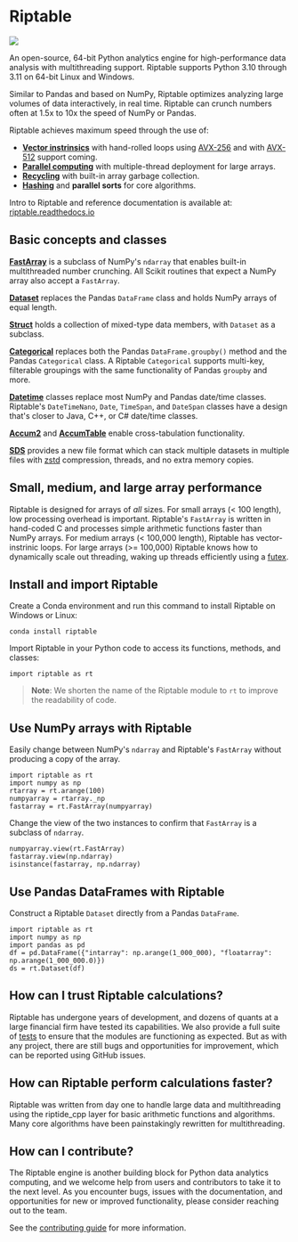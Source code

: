 # Riptable

![](https://riptable.readthedocs.io/en/stable/_static/riptable_logo.PNG)

An open-source, 64-bit Python analytics engine for high-performance data analysis with
multithreading support. Riptable supports Python 3.10 through 3.11 on 64-bit Linux and
Windows.

Similar to Pandas and based on NumPy, Riptable optimizes analyzing large volumes of data
interactively, in real time. Riptable can crunch numbers often at 1.5x to 10x the speed
of NumPy or Pandas.

Riptable achieves maximum speed through the use of:

* **[Vector instrinsics](https://software.intel.com/sites/landingpage/IntrinsicsGuide/)**
with hand-rolled loops using [AVX-256](https://en.wikipedia.org/wiki/Advanced_Vector_Extensions#CPUs_with_AVX2)
and with [AVX-512](https://en.wikipedia.org/wiki/AVX-512) support coming.
* **[Parallel computing](https://www.drdobbs.com/go-parallel/article/print?articleId=212903586)**
with multiple-thread deployment for large arrays.
* **[Recycling](https://en.wikipedia.org/wiki/Garbage_collection_(computer_science))**
with built-in array garbage collection.
* **[Hashing](https://en.wikipedia.org/wiki/Hash_function)** and **parallel sorts** for
core algorithms.

Intro to Riptable and reference documentation is available at:
[riptable.readthedocs.io](https://riptable.readthedocs.io/en/stable/index.html)

Basic concepts and classes
--------------------------

**[FastArray](https://riptable.readthedocs.io/en/stable/autoapi/riptable/rt_fastarray/index.html)**
is a subclass of NumPy's `ndarray` that enables built-in multithreaded number crunching.
All Scikit routines that expect a NumPy array also accept a `FastArray`.

**[Dataset](https://riptable.readthedocs.io/en/stable/autoapi/riptable/rt_dataset/index.html)**
replaces the Pandas `DataFrame` class and holds NumPy arrays of equal length.

**[Struct](https://riptable.readthedocs.io/en/stable/autoapi/riptable/rt_struct/index.html)**
holds a collection of mixed-type data members, with `Dataset` as a subclass.

**[Categorical](https://riptable.readthedocs.io/en/stable/autoapi/riptable/rt_categorical/index.html)**
replaces both the Pandas `DataFrame.groupby()` method and the Pandas `Categorical`
class. A Riptable `Categorical` supports multi-key, filterable groupings with the same
functionality of Pandas `groupby` and more.

**[Datetime](https://riptable.readthedocs.io/en/stable/autoapi/riptable/rt_datetime/index.html)**
classes replace most NumPy and Pandas date/time classes. Riptable's `DateTimeNano`,
`Date`, `TimeSpan`, and `DateSpan` classes have a design that's closer to Java, C++,
or C# date/time classes.

**[Accum2](https://riptable.readthedocs.io/en/stable/autoapi/riptable/rt_accum2/index.html)**
and **[AccumTable](https://riptable.readthedocs.io/en/stable/autoapi/riptable/rt_accumtable/index.html)**
enable cross-tabulation functionality.

**[SDS](https://riptable.readthedocs.io/en/stable/autoapi/riptable/rt_sds/index.html)**
provides a new file format which can stack multiple datasets in multiple files with
[zstd](https://github.com/facebook/zstd) compression, threads, and no extra memory
copies.

Small, medium, and large array performance
------------------------------------------

Riptable is designed for arrays of *all* sizes. For small arrays (< 100 length), low
processing overhead is important. Riptable's `FastArray` is written in hand-coded C and
processes simple arithmetic functions faster than NumPy arrays. For medium arrays
(< 100,000 length), Riptable has vector-instrinic loops. For large arrays (>= 100,000)
Riptable knows how to dynamically scale out threading, waking up threads efficiently
using a [futex](https://man7.org/linux/man-pages/man7/futex.7.html).

Install and import Riptable
---------------------------

Create a Conda environment and run this command to install Riptable on Windows or Linux:

```
conda install riptable
```

Import Riptable in your Python code to access its functions, methods, and classes:

```
import riptable as rt
```

>**Note**: We shorten the name of the Riptable module to `rt` to improve the readability
of code.

Use NumPy arrays with Riptable
------------------------------

Easily change between NumPy's `ndarray` and Riptable's `FastArray` without producing a
copy of the array.

```
import riptable as rt
import numpy as np
rtarray = rt.arange(100)
numpyarray = rtarray._np
fastarray = rt.FastArray(numpyarray)
```

Change the view of the two instances to confirm that `FastArray` is a subclass of
`ndarray`.

```
numpyarray.view(rt.FastArray)
fastarray.view(np.ndarray)
isinstance(fastarray, np.ndarray)
```

Use Pandas DataFrames with Riptable
-----------------------------------

Construct a Riptable `Dataset` directly from a Pandas `DataFrame`.

```
import riptable as rt
import numpy as np
import pandas as pd
df = pd.DataFrame({"intarray": np.arange(1_000_000), "floatarray": np.arange(1_000_000.0)})
ds = rt.Dataset(df)
```

How can I trust Riptable calculations?
--------------------------------------

Riptable has undergone years of development, and dozens of quants at a large financial
firm have tested its capabilities. We also provide a full suite of
[tests](https://github.com/rtosholdings/riptable/tree/master/riptable/tests) to ensure
that the modules are functioning as expected. But as with any project, there are still
bugs and opportunities for improvement, which can be reported using GitHub issues.

How can Riptable perform calculations faster?
---------------------------------------------

Riptable was written from day one to handle large data and multithreading using the
riptide_cpp layer for basic arithmetic functions and algorithms. Many core algorithms
have been painstakingly rewritten for multithreading.

How can I contribute?
---------------------

The Riptable engine is another building block for Python data analytics computing, and
we welcome help from users and contributors to take it to the next level. As you
encounter bugs, issues with the documentation, and opportunities for new or improved
functionality, please consider reaching out to the team.

See the [contributing guide](https://github.com/rtosholdings/riptable/blob/master/docs/CONTRIBUTING.md)
for more information.
